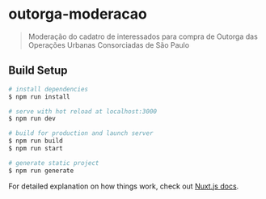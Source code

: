 # outorga-moderacao

> Moderação do cadatro de interessados para compra de Outorga das Operações Urbanas Consorciadas de São Paulo

## Build Setup

``` bash
# install dependencies
$ npm run install

# serve with hot reload at localhost:3000
$ npm run dev

# build for production and launch server
$ npm run build
$ npm run start

# generate static project
$ npm run generate
```

For detailed explanation on how things work, check out [Nuxt.js docs](https://nuxtjs.org).
